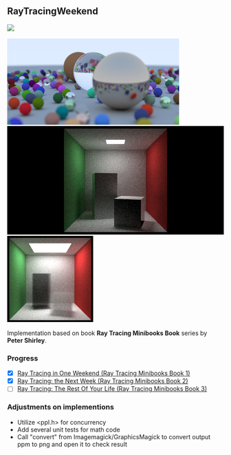 RayTracingWeekend
---

![](https://ci.appveyor.com/api/projects/status/mu0rb4ljs40256ya?svg=true)

![First](First.png)
![Cornell box](CornellBox.png)
![Volume](Volume.png)

Implementation based on book **Ray Tracing Minibooks Book** series by **Peter Shirley**.

### Progress

- [x] [Ray Tracing in One Weekend (Ray Tracing Minibooks Book 1)](https://www.amazon.com/Ray-Tracing-Weekend-Minibooks-Book-ebook/dp/B01B5AODD8/)
- [x] [Ray Tracing: the Next Week (Ray Tracing Minibooks Book 2)](https://www.amazon.com/Ray-Tracing-Next-Week-Minibooks-ebook/dp/B01CO7PQ8C/)
- [ ] [Ray Tracing: The Rest Of Your Life (Ray Tracing Minibooks Book 3)](https://www.amazon.com/Ray-Tracing-Rest-Your-Minibooks-ebook/dp/B01DN58P8C/)

### Adjustments on implementions

- Utilize <ppl.h> for concurrency
- Add several unit tests for math code
- Call "convert" from Imagemagick/GraphicsMagick to convert output ppm to png and open it to check result
